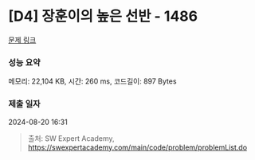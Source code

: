 # [D4] 장훈이의 높은 선반 - 1486 

[문제 링크](https://swexpertacademy.com/main/code/problem/problemDetail.do?contestProbId=AV2b7Yf6ABcBBASw) 

### 성능 요약

메모리: 22,104 KB, 시간: 260 ms, 코드길이: 897 Bytes

### 제출 일자

2024-08-20 16:31



> 출처: SW Expert Academy, https://swexpertacademy.com/main/code/problem/problemList.do